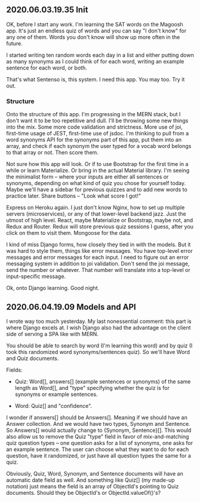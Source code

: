 ## 2020.06.03.19.35 Init

OK, before I start any work. I'm learning the SAT words on the Magoosh app. It's just an endless quiz of words and you can say "I don't know" for any one of them. Words you don't know will show up more often in the future. 

I started writing ten random words each day in a list and either putting down as many synonyms as I could think of for each word, writing an example sentence for each word, or both. 

That's what Sentenso is, this system. I need this app. You may too. Try it out. 

### Structure

Onto the structure of this app. I'm progressing in the MERN stack, but I don't want it to be too repetitive and dull. I'll be throwing some new things into the mix. Some more code validation and strictness. More use of joi, first-time usage of JEST, first-time use of jsdoc. I'm thinking to pull from a word synonyms API for the synonyms part of this app, put them into an array, and check if each synonym the user typed for a vocab word belongs to that array or not. Then score them. 

Not sure how this app will look. Or if to use Bootstrap for the first time in a while or learn Materialize. Or bring in the actual Material library. I'm seeing the minimalist form – where your inputs are either all sentences or synonyms, depending on what kind of quiz you chose for yourself today. Maybe we'll have a sidebar for previous quizzes and to add new words to practice later. Share buttons – "Look what score I got!" 

Express on Heroku again. I just don't know Nginx, how to set up multiple servers (microservices), or any of that lower-level backend jazz. Just the utmost of high level. React, maybe Materialize or Bootstrap, maybe not, and Redux and Router. Redux will store previous quiz sessions I guess, after you click on them to visit them. Mongoose for the data. 

I kind of miss Django forms, how closely they tied in with the models. But it was hard to style them, things like error messages. You have top-level error messages and error messages for each input. I need to figure out an error messaging system in addition to joi validation. Don't send the joi message, send the number or whatever. That number will translate into a top-level or input-specific message. 

Ok, onto Django learning. Good night. 

## 2020.06.04.19.09 Models and API

I wrote way too much yesterday. My last nonessential comment: this part is where Django excels at. I wish Django also had the advantage on the client side of serving a SPA like with MERN. 

You should be able to search by word (I'm learning this word) and by quiz (I took this randomized word synonyms/sentences quiz). So we'll have Word and Quiz documents. 

Fields: 

- Quiz: Word[], answers[] (example sentences or synonyms) of the same length as Word[], and "type" specifying whether the quiz is for synonyms or example sentences. 

- Word: Quiz[] and "confidence". 

I wonder if answers[] should be Answers[]. Meaning if we should have an Answer collection. And we would have two types, Synonym and Sentence. So Answers[] would actually change to {Synonym, Sentence}[]. This would also allow us to remove the Quiz "type" field in favor of mix-and-matching quiz question types – one question asks for a list of synonyms, one asks for an example sentence. The user can choose what they want to do for each question, have it randomized, or just have all question types the same for a quiz. 

Obviously, Quiz, Word, Synonym, and Sentence documents will have an automatic date field as well. And something like Quiz[] (my made-up notation) just means the field is an array of ObjectId's pointing to Quiz documents. Should they be ObjectId's or ObjectId.valueOf()'s?
